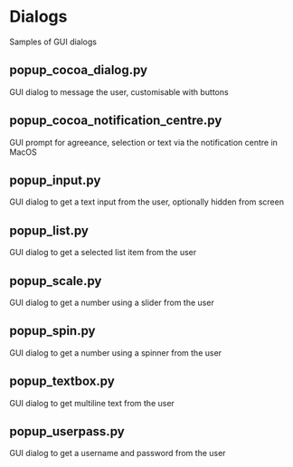 # Dialogs
Samples of GUI dialogs

## popup_cocoa_dialog.py
GUI dialog to message the user, customisable with buttons
## popup_cocoa_notification_centre.py
GUI prompt for agreeance, selection or text via the notification centre in MacOS
## popup_input.py
GUI dialog to get a text input from the user, optionally hidden from screen
## popup_list.py
GUI dialog to get a selected list item from the user
## popup_scale.py
GUI dialog to get a number using a slider from the user
## popup_spin.py
GUI dialog to get a number using a spinner from the user
## popup_textbox.py
GUI dialog to get multiline text from the user
## popup_userpass.py
GUI dialog to get a username and password from the user
